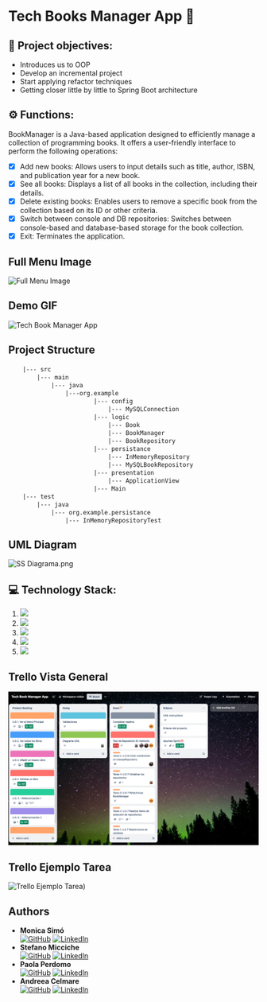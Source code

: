 # Tech Books Manager App 📗


## 🎯 Project objectives:

- Introduces us to OOP
- Develop an incremental project
- Start applying refactor techniques
- Getting closer little by little to Spring Boot architecture

## ⚙️ Functions:

BookManager is a Java-based application designed to efficiently manage a collection of programming books. It offers a user-friendly interface to perform the following operations:

- [x]  Add new books: Allows users to input details such as title, author, ISBN, and publication year for a new book.
- [x]  See all books: Displays a list of all books in the collection, including their details.
- [x]  Delete existing books: Enables users to remove a specific book from the collection based on its ID or other criteria.
- [x]  Switch between console and DB repositories: Switches between console-based and database-based storage for the book collection.
- [x]  Exit: Terminates the application.

## Full Menu Image

![Full Menu Image](https://github.com/Segunda-Formula/Tech_Book_Manager_App2/blob/main/src/Images/Full%20menu.png)

## Demo GIF

![Tech Book Manager App](https://github.com/Segunda-Formula/Tech_Book_Manager_App2/blob/main/src/Images/Demo%20Tech%20Book%20Manager.gif)


## Project Structure
        |--- src
            |--- main
                |--- java
                    |---org.example
                            |--- config
                                |--- MySQLConnection
                            |--- logic
                                |--- Book
                                |--- BookManager
                                |--- BookRepository
                            |--- persistance
                                |--- InMemoryRepository
                                |--- MySQLBookRepository
                            |--- presentation
                                |--- ApplicationView
                            |--- Main
        |--- test
            |--- java
                |--- org.example.persistance
                    |--- InMemoryRepositoryTest


## UML Diagram

![SS Diagrama.png](https://github.com/Segunda-Formula/Tech_Book_Manager_App2/blob/main/src/Images/DiagramUML.png)


## 💻 Technology Stack:

1.  <img src= "https://img.shields.io/badge/Java-ED8B00?style=for-the-badge&logo=openjdk&logoColor=white"/>
2.  <img src= "https://img.shields.io/badge/github-%23121011.svg?&style=for-the-badge&logo=github&logoColor=white"/>
3.  <img src="https://img.shields.io/badge/Intellij%20Idea-000?logo=intellij-idea&amp;style=for-the-badge"/>
4.  <img src= "https://shields.io/badge/simple__diarizer-Trello-blue?logo=Trello&style=flat"/>
5.  <img src= "https://img.shields.io/badge/Lucid-282C33?logo=lucid&logoColor=fff&style=for-the-badge"/>


## Trello Vista General

![Trello Vista General](https://github.com/Segunda-Formula/Tech_Book_Manager_App2/blob/main/src/Images/Screenshot%202024-11-15%20at%2010.49.43.png)

## Trello Ejemplo Tarea

![Trello Ejemplo Tarea](https://github.com/Segunda-Formula/Tech_Book_Manager_App2/blob/main/src/Images/Trello%20ejemplo%20tarea.png))

## Authors

- **Monica Simó**                      
[<img src="https://img.shields.io/badge/github-%23121011.svg?&style=for-the-badge&logo=github&logoColor=white" alt="GitHub" />](https://github.com/monicasimoF5) [<img src="https://img.shields.io/badge/LinkedIn-0077B5?style=for-the-badge&logo=linkedin&logoColor=white" alt="LinkedIn" />](https://www.linkedin.com/in/mónica-simó/)
- **Stefano Micciche**                      
[<img src="https://img.shields.io/badge/github-%23121011.svg?&style=for-the-badge&logo=github&logoColor=white" alt="GitHub" />](https://github.com/StefanoMicciche)
[<img src="https://img.shields.io/badge/LinkedIn-0077B5?style=for-the-badge&logo=linkedin&logoColor=white" alt="LinkedIn" />](https://www.linkedin.com/in/stefano-micciche-48949021b/)
- **Paola Perdomo**                      
[<img src="https://img.shields.io/badge/github-%23121011.svg?&style=for-the-badge&logo=github&logoColor=white" alt="GitHub" />](https://github.com/Paola077) [<img src="https://img.shields.io/badge/LinkedIn-0077B5?style=for-the-badge&logo=linkedin&logoColor=white" alt="LinkedIn" />](https://www.linkedin.com/in/paolaperdomo07/)
- **Andreea Celmare**                              
  [<img src="https://img.shields.io/badge/github-%23121011.svg?&style=for-the-badge&logo=github&logoColor=white" alt="GitHub" />](https://github.com/andreeaclmr) [<img src="https://img.shields.io/badge/LinkedIn-0077B5?style=for-the-badge&logo=linkedin&logoColor=white" alt="LinkedIn" />](https://www.linkedin.com/in/andreea-alina-celmare/)
